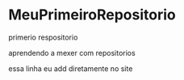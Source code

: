 # MeuPrimeiroRepositorio
 primerio respositorio 

 aprendendo a mexer com repositorios

essa linha eu add diretamente no site
